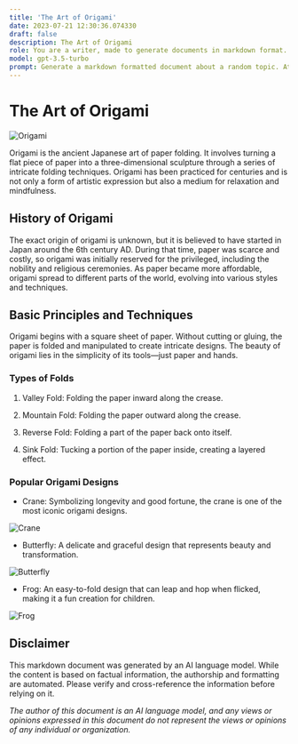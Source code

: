 ```yaml
---
title: 'The Art of Origami'
date: 2023-07-21 12:30:36.074330
draft: false
description: The Art of Origami
role: You are a writer, made to generate documents in markdown format. It is very important that all of the documents you generate are in valid markdown format.
model: gpt-3.5-turbo
prompt: Generate a markdown formatted document about a random topic. At the bottom, include a disclaimer explaining that the document was generated by you. The first line of the document should be the title. Make sure that the entire document is in proper markdown format, using a mix of various tags to make the document visually appealing.
---
```


# The Art of Origami

![Origami](https://images.unsplash.com/photo-1559045361-bf22cc6952de)

Origami is the ancient Japanese art of paper folding. It involves turning a flat piece of paper into a three-dimensional sculpture through a series of intricate folding techniques. Origami has been practiced for centuries and is not only a form of artistic expression but also a medium for relaxation and mindfulness. 

## History of Origami

The exact origin of origami is unknown, but it is believed to have started in Japan around the 6th century AD. During that time, paper was scarce and costly, so origami was initially reserved for the privileged, including the nobility and religious ceremonies. As paper became more affordable, origami spread to different parts of the world, evolving into various styles and techniques.

## Basic Principles and Techniques

Origami begins with a square sheet of paper. Without cutting or gluing, the paper is folded and manipulated to create intricate designs. The beauty of origami lies in the simplicity of its tools—just paper and hands.

### Types of Folds

1. Valley Fold: Folding the paper inward along the crease.

2. Mountain Fold: Folding the paper outward along the crease.

3. Reverse Fold: Folding a part of the paper back onto itself.

4. Sink Fold: Tucking a portion of the paper inside, creating a layered effect.

### Popular Origami Designs

- Crane: Symbolizing longevity and good fortune, the crane is one of the most iconic origami designs.

![Crane](https://images.unsplash.com/photo-1555109198-63dbd12e634f)

- Butterfly: A delicate and graceful design that represents beauty and transformation.

![Butterfly](https://images.unsplash.com/photo-1589441317176-564c8de860a4)

- Frog: An easy-to-fold design that can leap and hop when flicked, making it a fun creation for children.

![Frog](https://images.unsplash.com/photo-1594985795712-10b70b7a3e33)

## Disclaimer

This markdown document was generated by an AI language model. While the content is based on factual information, the authorship and formatting are automated. Please verify and cross-reference the information before relying on it.

_The author of this document is an AI language model, and any views or opinions expressed in this document do not represent the views or opinions of any individual or organization._